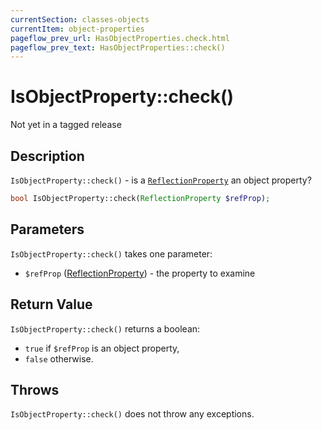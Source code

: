 ```yaml
---
currentSection: classes-objects
currentItem: object-properties
pageflow_prev_url: HasObjectProperties.check.html
pageflow_prev_text: HasObjectProperties::check()
---
```


# IsObjectProperty::check()

<div class="callout warning" markdown="1">
Not yet in a tagged release
</div>

## Description

`IsObjectProperty::check()` - is a [`ReflectionProperty`](http://www.php.net/ReflectionProperty) an object property?

```php
bool IsObjectProperty::check(ReflectionProperty $refProp);
```

## Parameters

`IsObjectProperty::check()` takes one parameter:

* `$refProp` ([ReflectionProperty](http://www.php.net/ReflectionProperty)) - the property to examine

## Return Value

`IsObjectProperty::check()` returns a boolean:

* `true` if `$refProp` is an object property,
* `false` otherwise.

## Throws

`IsObjectProperty::check()` does not throw any exceptions.

